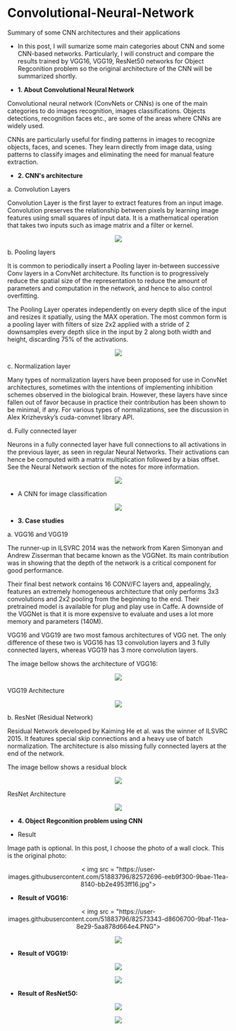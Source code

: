 # Convolutional-Neural-Network
Summary of some CNN architectures and their applications

* In this post, I will sumarize some main categories about CNN and some CNN-based networks. Particularly, I will construct and compare the results trained by VGG16, VGG19, ResNet50 networks for Object Regconition problem so the original architecture of the CNN will be summarized shortly.

* **1. About Convolutional Neural Network**

Convolutional neural network (ConvNets or CNNs) is one of the main categories to do images recognition, images classifications. Objects detections, recognition faces etc., are some of the areas where CNNs are widely used.

CNNs are particularly useful for finding patterns in images to recognize objects, faces, and scenes. They learn directly from image data, using patterns to classify images and eliminating the need for manual feature extraction.

* **2. CNN's architecture**

a. Convolution Layers

Convolution Layer is the first layer to extract features from an input image. Convolution preserves the relationship between pixels by learning image features using small squares of input data. It is a mathematical operation that takes two inputs such as image matrix and a filter or kernel.

<p align = "center">
  <img src = "https://user-images.githubusercontent.com/51883796/82188939-d5981480-9918-11ea-9078-6a3a9272bdc6.png">
</p>

b. Pooling layers

It is common to periodically insert a Pooling layer in-between successive Conv layers in a ConvNet architecture. Its function is to progressively reduce the spatial size of the representation to reduce the amount of parameters and computation in the network, and hence to also control overfitting.

The Pooling Layer operates independently on every depth slice of the input and resizes it spatially, using the MAX operation. The most common form is a pooling layer with filters of size 2x2 applied with a stride of 2 downsamples every depth slice in the input by 2 along both width and height, discarding 75% of the activations.

<p align = "center">
  <img src = "https://user-images.githubusercontent.com/51883796/82189572-ce253b00-9919-11ea-8d27-b51c7f639bdd.jpeg">
</p>

c. Normalization layer

Many types of normalization layers have been proposed for use in ConvNet architectures, sometimes with the intentions of implementing inhibition schemes observed in the biological brain. However, these layers have since fallen out of favor because in practice their contribution has been shown to be minimal, if any. For various types of normalizations, see the discussion in Alex Krizhevsky’s cuda-convnet library API.

d. Fully connected layer

Neurons in a fully connected layer have full connections to all activations in the previous layer, as seen in regular Neural Networks. Their activations can hence be computed with a matrix multiplication followed by a bias offset. See the Neural Network section of the notes for more information.

<p align = "center">
  <img src = "https://user-images.githubusercontent.com/51883796/82190787-c6669600-991b-11ea-9d28-d6c50428d411.PNG">
</p>

* A CNN for image classification

<p align = "center">
  <img src = "https://user-images.githubusercontent.com/51883796/82191050-28270000-991c-11ea-913e-09113cdeb8cf.jpeg">
</p>

* **3. Case studies**

a. VGG16 and VGG19

The runner-up in ILSVRC 2014 was the network from Karen Simonyan and Andrew Zisserman that became known as the VGGNet. Its main contribution was in showing that the depth of the network is a critical component for good performance.
                                                                                              
Their final best network contains 16 CONV/FC layers and, appealingly, features an extremely homogeneous architecture that only performs 3x3 convolutions and 2x2 pooling from the beginning to the end. Their pretrained model is available for plug and play use in Caffe. A downside of the VGGNet is that it is more expensive to evaluate and uses a lot more memory and parameters (140M).

VGG16 and VGG19 are two most famous architectures of VGG net. The only difference of these two is VGG16 has 13 convolution layers and 3 fully connected layers, whereas VGG19 has 3 more convolution layers. 

The image bellow shows the architecture of VGG16:

<p align = "center">
  <img src = "https://user-images.githubusercontent.com/51883796/82195073-03358b80-9922-11ea-891e-f6d4e0114831.png">
</p>

VGG19 Architecture

<p align = "center">
  <img src = "https://user-images.githubusercontent.com/51883796/82542092-99182300-9b7b-11ea-9601-1f7bc9f999e6.png">
</p>

b. ResNet (Residual Network)

Residual Network developed by Kaiming He et al. was the winner of ILSVRC 2015. It features special skip connections and a heavy use of batch normalization. The architecture is also missing fully connected layers at the end of the network.

The image bellow shows a residual block

<p align = "center">
  <img src = "https://user-images.githubusercontent.com/51883796/82542754-b8fc1680-9b7c-11ea-9479-823d301114ba.png">
</p>

ResNet Architecture

<p align = "center">
  <img src = "https://user-images.githubusercontent.com/51883796/82543181-59523b00-9b7d-11ea-84e3-2cf5abad3602.png">
</p>

* **4. Object Regconition problem using CNN**

* Result

Image path is optional. In this post, I choose the photo of a wall clock. This is the original photo:

<p align = "center">
  < img src = "https://user-images.githubusercontent.com/51883796/82572696-eeb9f300-9bae-11ea-8140-bb2e4953ff16.jpg">
</p>

* **Result of VGG16:**

<p align = "center">
  < img src = "https://user-images.githubusercontent.com/51883796/82573343-d8606700-9baf-11ea-8e29-5aa878d664e4.PNG">
</p>

<p align = "center">
  <img src = "https://user-images.githubusercontent.com/51883796/82573357-dbf3ee00-9baf-11ea-81c4-097d71c40cea.jpg">
</p>

* **Result of VGG19:**

<p align = "center">
  <img src = "https://user-images.githubusercontent.com/51883796/82574037-bfa48100-9bb0-11ea-911c-22b0759d4fa0.png">
</p>

<p align = "center">
  <img src = "https://user-images.githubusercontent.com/51883796/82574047-c3380800-9bb0-11ea-8bd6-0ecd8c3097d8.jpg">
</p>

* **Result of ResNet50:**

<p align = "center">
  <img src = "https://user-images.githubusercontent.com/51883796/82574327-1c07a080-9bb1-11ea-9aba-5d8f79134f40.PNG">
</p>

<p align = "center">
  <img src = "https://user-images.githubusercontent.com/51883796/82574345-2164eb00-9bb1-11ea-98bb-288b730ef41e.jpg">
</p>


  
